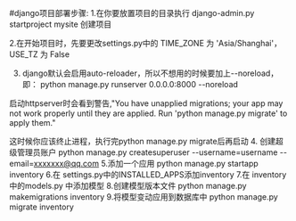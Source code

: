 #django项目部署步骤:
1.在你要放置项目的目录执行  django-admin.py startproject mysite 创建项目

2.在开始项目时，先要更改settings.py中的  TIME_ZONE 为 'Asia/Shanghai'，USE_TZ 为 False

3. django默认会启用auto-reloader，所以不想用的时候要加上--noreload，即：
python manage.py runserver 0.0.0.0:8000 --noreload

启动httpserver时会看到警告,"You have unapplied migrations; your app may not work properly until they are applied.
Run 'python manage.py migrate' to apply them."

这时候你应该终止进程，执行完python manage.py migrate后再启动
4. 创建超级管理员账户
python manage.py createsuperuser --username=username --email=xxxxxxx@qq.com
5.添加一个应用
python manage.py startapp inventory
6.在 settings.py中的INSTALLED_APPS添加inventory
7.在 inventory 中的models.py 中添加模型
8.创建模型版本文件
python manage.py makemigrations inventory
9.将模型变动应用到数据库中
python manage.py migrate inventory
